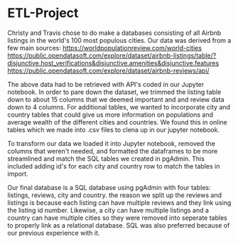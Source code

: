 # ETL-Project

Christy and Travis chose to do make a databases consisting of all Airbnb listings in the world's 100 most populous cities. 
Our data was derived from a few main sources: 
https://worldpopulationreview.com/world-cities
https://public.opendatasoft.com/explore/dataset/airbnb-listings/table/?disjunctive.host_verifications&disjunctive.amenities&disjunctive.features
https://public.opendatasoft.com/explore/dataset/airbnb-reviews/api/

The above data had to be retrieved with API's coded in our Jupyter notebook. In order to pare down the dataset, we trimmed the listing table down
to about 15 columns that we deemed important and and review data down to 4 columns. For additional tables, we wanted to incorporate city and country tables
that could give us more information on populations and average wealth of the different cities and countries.
We found this in online tables which we made into .csv files to clena up in our jupyter notebook.

To transform our data we loaded it into Jupyter notebook, removed the columns that weren't needed, and formatted the dataframes to be more streamlined
and match the SQL tables we created in pgAdmin. This included adding id's for each city and country row to match the tables in import.

Our final database is a SQL database using pgAdmin with four tables: listings, reviews, city and country. the reason we split up the reviews and listings
is because each listing can have multiple reviews and they link using the listing id number. Likewise, a city can have multiple listings and a country can
have multiple cities so they were removed into seperate tables to properly link as a relational database. SQL was also preferred because of our previous experience with it.